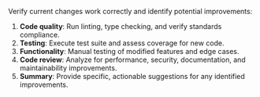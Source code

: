 Verify current changes work correctly and identify potential improvements:

1. **Code quality**: Run linting, type checking, and verify standards compliance.
2. **Testing**: Execute test suite and assess coverage for new code.
3. **Functionality**: Manual testing of modified features and edge cases.
4. **Code review**: Analyze for performance, security, documentation, and maintainability improvements.
5. **Summary**: Provide specific, actionable suggestions for any identified improvements.
